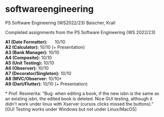 # softwareengineering
PS Software Engineering (WS2022/23)
Baischer, Krall

Completed assignments from the PS Software Engineering (WS 2022/23)

**A1 (Date Formatter):**&nbsp;&nbsp;&nbsp;&nbsp;&nbsp;&nbsp;10/10   
**A2 (Calculator):**          10/10 (+ Presentation)   
**A3 (Bank Manager):**        10/10   
**A4 (Composite):**           10/10   
**A5 (Unit Testing):**        10/10   
**A6 (Observer):**            10/10   
**A7 (Decorator/Singleton):** 10/10   
**A8 (MVC/Observer:**         10/10*   
**A9 (Dart/Flutter):**        10/10 (+ Presentation)   

\* Prof. Resmerita: "Bug: when editing a book, if the new isbn is the same as an existing isbn, the edited book is deleted. Nice GUI testing, although it didn't work under linux with Xserver (cursos clicks missed the buttons)."   
[GUI Testing works under Windows but not under Linux/MacOS]
